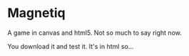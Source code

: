 Magnetiq
========

A game in canvas and html5. Not so much to say right now.

You download it and test it. It's in html so...
